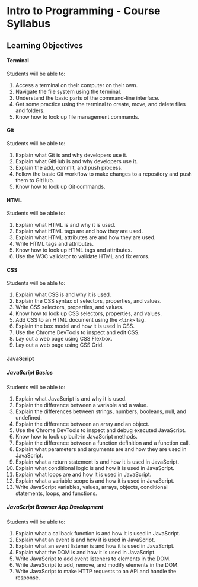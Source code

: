 # Intro to Programming - Course Syllabus

## Learning Objectives

#### Terminal

Students will be able to:

1. Access a terminal on their computer on their own.
2. Navigate the file system using the terminal.
3. Understand the basic parts of the command-line interface.
4. Get some practice using the terminal to create, move, and delete files and folders.
5. Know how to look up file management commands.

#### Git

Students will be able to:

1. Explain what Git is and why developers use it.
2. Explain what GitHub is and why developers use it.
3. Explain the add, commit, and push process.
4. Follow the basic Git workflow to make changes to a repository and push them to GitHub.
5. Know how to look up Git commands.

#### HTML

Students will be able to:

1. Explain what HTML is and why it is used.
2. Explain what HTML tags are and how they are used.
3. Explain what HTML attributes are and how they are used.
4. Write HTML tags and attributes.
5. Know how to look up HTML tags and attributes.
6. Use the W3C validator to validate HTML and fix errors.

#### CSS

Students will be able to:

1. Explain what CSS is and why it is used.
2. Explain the CSS syntax of selectors, properties, and values.
3. Write CSS selectors, properties, and values.
4. Know how to look up CSS selectors, properties, and values.
5. Add CSS to an HTML document using the `<link>` tag.
6. Explain the box model and how it is used in CSS.
7. Use the Chrome DevTools to inspect and edit CSS.
8. Lay out a web page using CSS Flexbox.
9. Lay out a web page using CSS Grid.

#### JavaScript

##### JavaScript Basics

Students will be able to:

1. Explain what JavaScript is and why it is used.
2. Explain the difference between a variable and a value.
3. Explain the differences between strings, numbers, booleans, null, and undefined.
4. Explain the difference between an array and an object.
5. Use the Chrome DevTools to inspect and debug executed JavaScript.
6. Know how to look up built-in JavaScript methods.
7. Explain the difference between a function definition and a function call.
8. Explain what parameters and arguments are and how they are used in JavaScript.
9. Explain what a return statement is and how it is used in JavaScript.
10. Explain what conditional logic is and how it is used in JavaScript.
11. Explain what loops are and how it is used in JavaScript.
12. Explain what a variable scope is and how it is used in JavaScript.
13. Write JavaScript variables, values, arrays, objects, conditional statements, loops, and functions.

##### JavaScript Browser App Development

Students will be able to:

1. Explain what a callback function is and how it is used in JavaScript.
2. Explain what an event is and how it is used in JavaScript.
3. Explain what an event listener is and how it is used in JavaScript.
4. Explain what the DOM is and how it is used in JavaScript.
5. Write JavaScript to add event listeners to elements in the DOM.
6. Write JavaScript to add, remove, and modify elements in the DOM.
7. Write JavaScript to make HTTP requests to an API and handle the response.